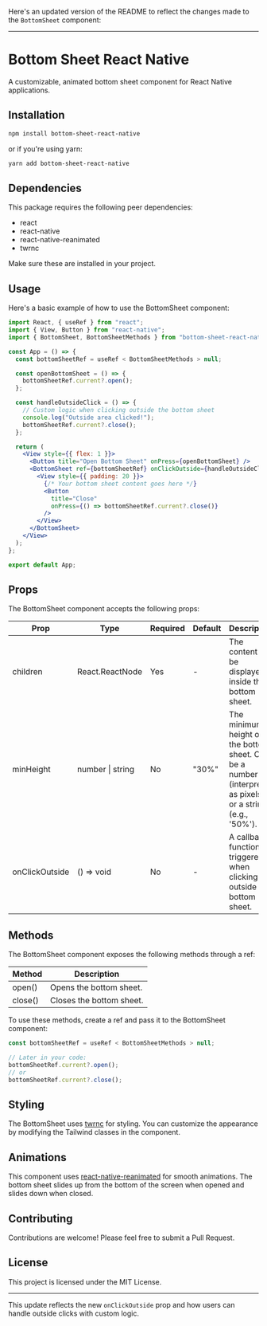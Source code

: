 Here's an updated version of the README to reflect the changes made to the `BottomSheet` component:

---

# Bottom Sheet React Native

A customizable, animated bottom sheet component for React Native applications.

## Installation

```bash
npm install bottom-sheet-react-native
```

or if you're using yarn:

```bash
yarn add bottom-sheet-react-native
```

## Dependencies

This package requires the following peer dependencies:

- react
- react-native
- react-native-reanimated
- twrnc

Make sure these are installed in your project.

## Usage

Here's a basic example of how to use the BottomSheet component:

```jsx
import React, { useRef } from "react";
import { View, Button } from "react-native";
import { BottomSheet, BottomSheetMethods } from "bottom-sheet-react-native";

const App = () => {
  const bottomSheetRef = useRef < BottomSheetMethods > null;

  const openBottomSheet = () => {
    bottomSheetRef.current?.open();
  };

  const handleOutsideClick = () => {
    // Custom logic when clicking outside the bottom sheet
    console.log("Outside area clicked!");
    bottomSheetRef.current?.close();
  };

  return (
    <View style={{ flex: 1 }}>
      <Button title="Open Bottom Sheet" onPress={openBottomSheet} />
      <BottomSheet ref={bottomSheetRef} onClickOutside={handleOutsideClick}>
        <View style={{ padding: 20 }}>
          {/* Your bottom sheet content goes here */}
          <Button
            title="Close"
            onPress={() => bottomSheetRef.current?.close()}
          />
        </View>
      </BottomSheet>
    </View>
  );
};

export default App;
```

## Props

The BottomSheet component accepts the following props:

| Prop           | Type             | Required | Default | Description                                                                                                |
| -------------- | ---------------- | -------- | ------- | ---------------------------------------------------------------------------------------------------------- |
| children       | React.ReactNode  | Yes      | -       | The content to be displayed inside the bottom sheet.                                                       |
| minHeight      | number \| string | No       | "30%"   | The minimum height of the bottom sheet. Can be a number (interpreted as pixels) or a string (e.g., '50%'). |
| onClickOutside | () => void       | No       | -       | A callback function triggered when clicking outside the bottom sheet.                                      |

## Methods

The BottomSheet component exposes the following methods through a ref:

| Method  | Description              |
| ------- | ------------------------ |
| open()  | Opens the bottom sheet.  |
| close() | Closes the bottom sheet. |

To use these methods, create a ref and pass it to the BottomSheet component:

```jsx
const bottomSheetRef = useRef < BottomSheetMethods > null;

// Later in your code:
bottomSheetRef.current?.open();
// or
bottomSheetRef.current?.close();
```

## Styling

The BottomSheet uses [twrnc](https://github.com/jaredh159/tailwind-react-native-classnames) for styling. You can customize the appearance by modifying the Tailwind classes in the component.

## Animations

This component uses [react-native-reanimated](https://docs.swmansion.com/react-native-reanimated/) for smooth animations. The bottom sheet slides up from the bottom of the screen when opened and slides down when closed.

## Contributing

Contributions are welcome! Please feel free to submit a Pull Request.

## License

This project is licensed under the MIT License.

---

This update reflects the new `onClickOutside` prop and how users can handle outside clicks with custom logic.
